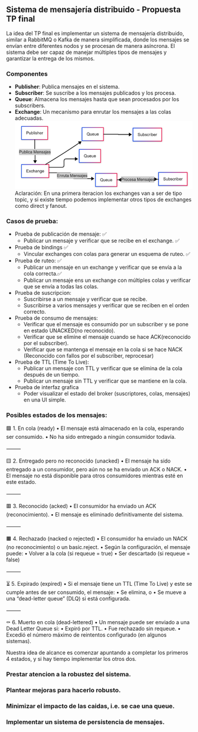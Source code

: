 ## Sistema de mensajería distribuido - Propuesta TP final

La idea del TP final es implementar un sistema de mensajería distribuido, similar a RabbitMQ o Kafka de manera simplificada,
donde los mensajes se envían entre diferentes nodos y se procesan de manera asíncrona. 
El sistema debe ser capaz de manejar múltiples tipos de mensajes y garantizar la entrega de los mismos.

### Componentes

- **Publisher**: Publica mensajes en el sistema.
- **Subscriber**: Se suscribe a los mensajes publicados y los procesa.
- **Queue**: Almacena los mensajes hasta que sean procesados por los subscribers.
- **Exchange**: Un mecanismo para enrutar los mensajes a las colas adecuadas.
![img_1.png](img_1.png)Aclaración: En una primera iteracion los exchanges van a ser de tipo topic, y si existe tiempo podemos implementar otros tipos de exchanges como direct y fanout.

### Casos de prueba:

- Prueba de publicación de mensaje: ✅
  - Publicar un mensaje y verificar que se recibe en el exchange. ✅
- Prueba de bindings ✅
  - Vincular exchanges con colas para generar un esquema de ruteo. ✅
- Prueba de ruteo: ✅
  - Publicar un mensaje en un exchange y verificar que se envía a la cola correcta.✅
  - Publicar un mensaje ens un exchange con múltiples colas y verificar que se envía a todas las colas.
- Prueba de suscripcion:
  - Suscribirse a un mensaje y verificar que se recibe.
  - Suscribirse a varios mensajes y verificar que se reciben en el orden correcto.
- Prueba de consumo de mensajes:
  - Verificar que el mensaje es consumido por un subscriber y se pone en estado UNACKED(no reconocido).
  - Verificar que se elimine el mensaje cuando se hace ACK(reconocido por el subscriber).
  - Verificar que se mantenga el mensaje en la cola si se hace NACK (Reconocido con fallos por el subscriber, reprocesar)
- Prueba de TTL (Time To Live):
  - Publicar un mensaje con TTL y verificar que se elimina de la cola después de un tiempo.
  - Publicar un mensaje sin TTL y verificar que se mantiene en la cola.
- Prueba de interfaz grafica
  - Poder visualizar el estado del broker (suscriptores, colas, mensajes) en una UI simple.


### Posibles estados de los mensajes:

🟩 1. En cola (ready)
   •	El mensaje está almacenado en la cola, esperando ser consumido.
   •	No ha sido entregado a ningún consumidor todavía.

⸻

🟨 2. Entregado pero no reconocido (unacked)
•	El mensaje ha sido entregado a un consumidor, pero aún no se ha enviado un ACK o NACK.
•	El mensaje no está disponible para otros consumidores mientras esté en este estado.

⸻

🟥 3. Reconocido (acked)
•	El consumidor ha enviado un ACK (reconocimiento).
•	El mensaje es eliminado definitivamente del sistema.

⸻

🟧 4. Rechazado (nacked o rejected)
•	El consumidor ha enviado un NACK (no reconocimiento) o un basic.reject.
•	Según la configuración, el mensaje puede:
•	Volver a la cola (si requeue = true)
•	Ser descartado (si requeue = false)

⸻

⏳ 5. Expirado (expired)
•	Si el mensaje tiene un TTL (Time To Live) y este se cumple antes de ser consumido, el mensaje:
•	Se elimina, o
•	Se mueve a una “dead-letter queue” (DLQ) si está configurada.

⸻

⚰️ 6. Muerto en cola (dead-lettered)
•	Un mensaje puede ser enviado a una Dead Letter Queue si:
•	Expiró por TTL.
•	Fue rechazado sin requeue.
•	Excedió el número máximo de reintentos configurado (en algunos sistemas).
  
Nuestra idea de alcance es comenzar apuntando a completar los primeros 4 estados, y si hay tiempo implementar los otros dos.


### Prestar atencion a la robustez del sistema.

### Plantear mejoras para hacerlo robusto.

### Minimizar el impacto de las caidas, i.e. se cae una queue.
### Implementar un sistema de persistencia de mensajes.
